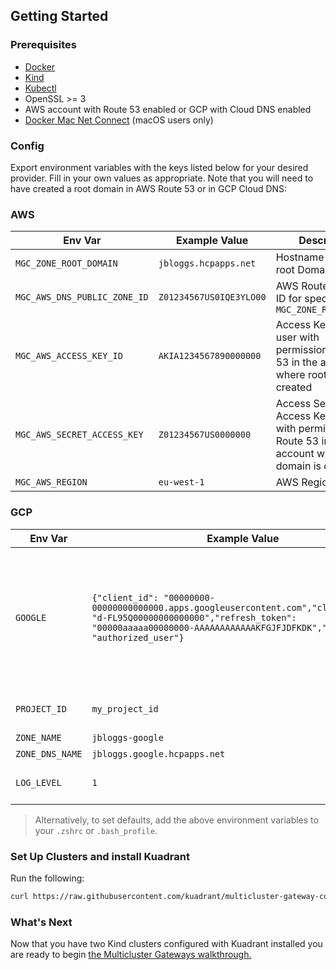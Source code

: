 ## Getting Started


### Prerequisites

- [Docker](https://docs.docker.com/engine/install/)
- [Kind](https://kind.sigs.k8s.io/)
- [Kubectl](https://kubernetes.io/docs/tasks/tools/)
- OpenSSL >= 3
- AWS account with Route 53 enabled or GCP with Cloud DNS enabled
- [Docker Mac Net Connect](https://github.com/chipmk/docker-mac-net-connect) (macOS users only)

### Config

Export environment variables with the keys listed below for your desired provider. Fill in your own values as appropriate. Note that you will need to have created a root domain in AWS Route 53 or in GCP Cloud DNS:

### AWS

| Env Var                      | Example Value               | Description                                                                                                 |
|------------------------------|-----------------------------|-------------------------------------------------------------------------------------------------------------|
| `MGC_ZONE_ROOT_DOMAIN`       | `jbloggs.hcpapps.net`       | Hostname for the root Domain                                                                                |
| `MGC_AWS_DNS_PUBLIC_ZONE_ID` | `Z01234567US0IQE3YLO00`     | AWS Route 53 Zone ID for specified `MGC_ZONE_ROOT_DOMAIN`                                                   |
| `MGC_AWS_ACCESS_KEY_ID`      | `AKIA1234567890000000`      | Access Key ID, for user with permissions to Route 53 in the account where root domain is created            |
| `MGC_AWS_SECRET_ACCESS_KEY`  | `Z01234567US0000000`        | Access Secret Access Key, for user with permissions to Route 53 in the account where root domain is created |
| `MGC_AWS_REGION`             | `eu-west-1`                 | AWS Region                                                                                                  |

### GCP

   | Env Var                 | Example Value          | Description                                                    |
   |-------------------------|------------------------|----------------------------------------------------------------|
   | `GOOGLE`     | `{"client_id": "00000000-00000000000000.apps.googleusercontent.com","client_secret": "d-FL95Q00000000000000","refresh_token": "00000aaaaa00000000-AAAAAAAAAAAAKFGJFJDFKDK","type": "authorized_user"}` |  This is the JSON created from either the JSON credentials created by the Google Cloud CLI or a Service account             |
   | `PROJECT_ID` | `my_project_id`   | ID to the google project |
   | `ZONE_NAME`       | `jbloggs-google`   | Zone name                          |
   | `ZONE_DNS_NAME` | `jbloggs.google.hcpapps.net`   | DNS name                        |
   | `LOG_LEVEL`              | `1`                     | Log level for the Controller                          |

>Alternatively, to set defaults, add the above environment variables to your `.zshrc` or `.bash_profile`.

### Set Up Clusters and install Kuadrant

Run the following:

```bash
curl https://raw.githubusercontent.com/kuadrant/multicluster-gateway-controller/main/hack/quickstart-setup.sh | bash
```

### What's Next

Now that you have two Kind clusters configured with Kuadrant installed you are ready to begin [the Multicluster Gateways walkthrough.](https://docs.kuadrant.io/multicluster-gateway-controller/docs/how-to/multicluster-gateways-walkthrough/)

